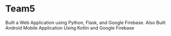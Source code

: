 # Team5
Built a Web Application using Python, Flask, and Google Firebase. Also Built Android Mobile Application Using Kotlin and Google Firebase 
